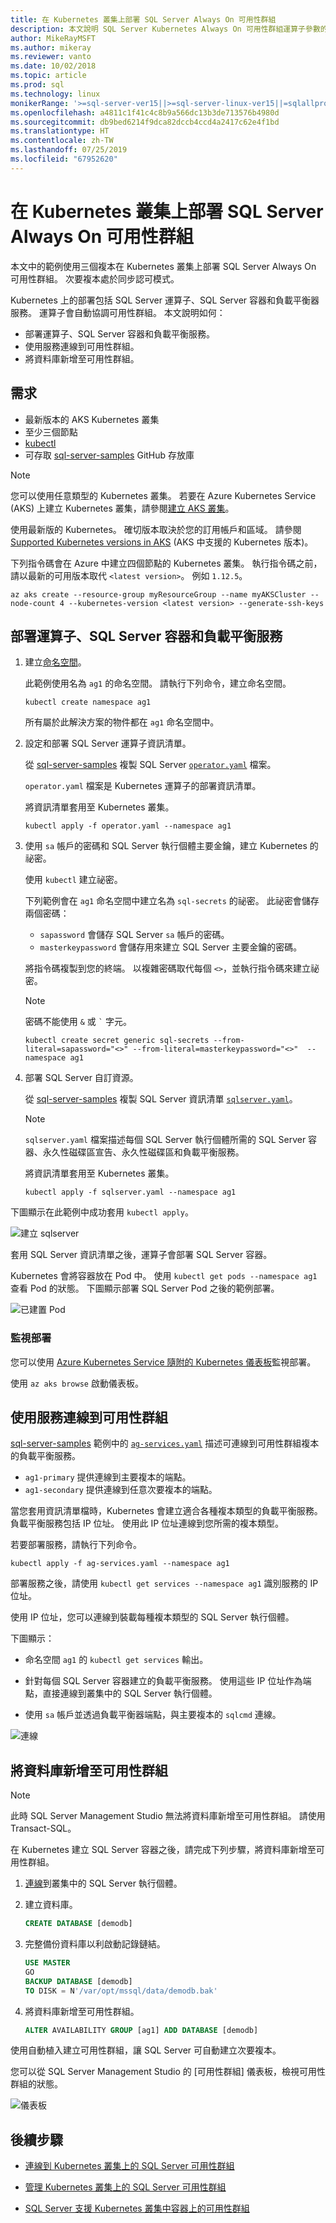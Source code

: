 ```yaml
---
title: 在 Kubernetes 叢集上部署 SQL Server Always On 可用性群組
description: 本文說明 SQL Server Kubernetes Always On 可用性群組運算子參數的全域需求
author: MikeRayMSFT
ms.author: mikeray
ms.reviewer: vanto
ms.date: 10/02/2018
ms.topic: article
ms.prod: sql
ms.technology: linux
monikerRange: '>=sql-server-ver15||>=sql-server-linux-ver15||=sqlallproducts-allversions'
ms.openlocfilehash: a4811c1f41c4c8b9a566dc13b3de713576b4980d
ms.sourcegitcommit: db9bed6214f9dca82dccb4ccd4a2417c62e4f1bd
ms.translationtype: HT
ms.contentlocale: zh-TW
ms.lasthandoff: 07/25/2019
ms.locfileid: "67952620"
---
```

# <a name="deploy-a-sql-server-always-on-availability-group-on-a-kubernetes-cluster"></a>在 Kubernetes 叢集上部署 SQL Server Always On 可用性群組

本文中的範例使用三個複本在 Kubernetes 叢集上部署 SQL Server Always On 可用性群組。 次要複本處於同步認可模式。

Kubernetes 上的部署包括 SQL Server 運算子、SQL Server 容器和負載平衡器服務。 運算子會自動協調可用性群組。 本文說明如何：

- 部署運算子、SQL Server 容器和負載平衡服務。
- 使用服務連線到可用性群組。
- 將資料庫新增至可用性群組。

## <a name="requirements"></a>需求

- 最新版本的 AKS Kubernetes 叢集
- 至少三個節點
- [kubectl](https://kubernetes.io/docs/tasks/tools/install-kubectl/)
- 可存取 [sql-server-samples](https://github.com/Microsoft/sql-server-samples/tree/master/samples/features/high%20availability/Kubernetes/sample-manifest-files) GitHub 存放庫

> [!NOTE]
> 您可以使用任意類型的 Kubernetes 叢集。 若要在 Azure Kubernetes Service (AKS) 上建立 Kubernetes 叢集，請參閱[建立 AKS 叢集](https://docs.microsoft.com/azure/aks/create-cluster)。
>
> 使用最新版的 Kubernetes。 確切版本取決於您的訂用帳戶和區域。 請參閱 [Supported Kubernetes versions in AKS](https://docs.microsoft.com/en-us/azure/aks/supported-kubernetes-versions) (AKS 中支援的 Kubernetes 版本)。  
>
> 下列指令碼會在 Azure 中建立四個節點的 Kubernetes 叢集。 執行指令碼之前，請以最新的可用版本取代 `<latest version>`。 例如 `1.12.5`。
>
> ```azure-cli
> az aks create --resource-group myResourceGroup --name myAKSCluster --node-count 4 --kubernetes-version <latest version> --generate-ssh-keys
> ```

## <a name="deploy-the-operator-sql-server-containers-and-load-balancing-services"></a>部署運算子、SQL Server 容器和負載平衡服務

1. 建立[命名空間](https://kubernetes.io/docs/concepts/overview/working-with-objects/namespaces/)。

      此範例使用名為 `ag1` 的命名空間。 請執行下列命令，建立命名空間。
    
      ```azurecli
      kubectl create namespace ag1
      ```
    
      所有屬於此解決方案的物件都在 `ag1` 命名空間中。

1. 設定和部署 SQL Server 運算子資訊清單。

      從 [sql-server-samples](https://github.com/Microsoft/sql-server-samples/tree/master/samples/features/high%20availability/Kubernetes/sample-manifest-files) 複製 SQL Server [`operator.yaml`](https://github.com/Microsoft/sql-server-samples/tree/master/samples/features/high%20availability/Kubernetes/sample-manifest-files/operator.yaml) 檔案。
    
      `operator.yaml` 檔案是 Kubernetes 運算子的部署資訊清單。
    
      將資訊清單套用至 Kubernetes 叢集。
    
      ```azurecli
      kubectl apply -f operator.yaml --namespace ag1
      ```
    
1. 使用 `sa` 帳戶的密碼和 SQL Server 執行個體主要金鑰，建立 Kubernetes 的祕密。

      使用 `kubectl` 建立祕密。
      
      下列範例會在 `ag1` 命名空間中建立名為 `sql-secrets` 的祕密。 此祕密會儲存兩個密碼：
      
      - `sapassword` 會儲存 SQL Server `sa` 帳戶的密碼。
      - `masterkeypassword` 會儲存用來建立 SQL Server 主要金鑰的密碼。 
    
   將指令碼複製到您的終端。 以複雜密碼取代每個 `<>`，並執行指令碼來建立祕密。
    
   >[!NOTE]
   >密碼不能使用 `&` 或 `` ` `` 字元。
    
   ```azurecli
   kubectl create secret generic sql-secrets --from-literal=sapassword="<>" --from-literal=masterkeypassword="<>"  --namespace ag1
   ```

1. 部署 SQL Server 自訂資源。

      從 [sql-server-samples](https://github.com/Microsoft/sql-server-samples/tree/master/samples/features/high%20availability/Kubernetes/sample-manifest-files) 複製 SQL Server 資訊清單 [`sqlserver.yaml`](https://github.com/Microsoft/sql-server-samples/tree/master/samples/features/high%20availability/Kubernetes/sample-manifest-files/sqlserver.yaml)。
    
      >[!NOTE]
      >`sqlserver.yaml` 檔案描述每個 SQL Server 執行個體所需的 SQL Server 容器、永久性磁碟區宣告、永久性磁碟區和負載平衡服務。
    
      將資訊清單套用至 Kubernetes 叢集。
    
      ```azurecli
      kubectl apply -f sqlserver.yaml --namespace ag1
      ```
      
下圖顯示在此範例中成功套用 `kubectl apply`。

![建立 sqlserver](./media/sql-server-linux-kubernetes-deploy/create-sqlservers.png)

套用 SQL Server 資訊清單之後，運算子會部署 SQL Server 容器。

Kubernetes 會將容器放在 Pod 中。 使用 `kubectl get pods --namespace ag1` 查看 Pod 的狀態。 下圖顯示部署 SQL Server Pod 之後的範例部署。 

![已建置 Pod](./media/sql-server-linux-kubernetes-deploy/builtpods.png)

### <a name="monitor-the-deployment"></a>監視部署

您可以使用 [Azure Kubernetes Service 隨附的 Kubernetes 儀表板](https://docs.microsoft.com/azure/aks/kubernetes-dashboard)監視部署。

使用 `az aks browse` 啟動儀表板。 

## <a name="connect-to-the-availability-group-with-the-services"></a>使用服務連線到可用性群組

[sql-server-samples](https://github.com/Microsoft/sql-server-samples/tree/master/samples/features/high%20availability/Kubernetes/sample-manifest-files) 範例中的 [`ag-services.yaml`](https://github.com/Microsoft/sql-server-samples/tree/master/samples/features/high%20availability/Kubernetes/sample-manifest-files/ag-services.yaml) 描述可連線到可用性群組複本的負載平衡服務。 

- `ag1-primary` 提供連線到主要複本的端點。
- `ag1-secondary` 提供連線到任意次要複本的端點。

當您套用資訊清單檔時，Kubernetes 會建立適合各種複本類型的負載平衡服務。 負載平衡服務包括 IP 位址。 使用此 IP 位址連線到您所需的複本類型。

若要部署服務，請執行下列命令。

```azurecli
kubectl apply -f ag-services.yaml --namespace ag1
```

部署服務之後，請使用 `kubectl get services --namespace ag1` 識別服務的 IP 位址。

使用 IP 位址，您可以連線到裝載每種複本類型的 SQL Server 執行個體。

下圖顯示：

- 命名空間 `ag1` 的 `kubectl get services` 輸出。

- 針對每個 SQL Server 容器建立的負載平衡服務。 使用這些 IP 位址作為端點，直接連線到叢集中的 SQL Server 執行個體。

- 使用 `sa` 帳戶並透過負載平衡器端點，與主要複本的 `sqlcmd` 連線。

![連線](./media/sql-server-linux-kubernetes-deploy/connect.png)

## <a name="add-a-database-to-the-availability-group"></a>將資料庫新增至可用性群組

>[!NOTE]
>此時 SQL Server Management Studio 無法將資料庫新增至可用性群組。 請使用 Transact-SQL。

在 Kubernetes 建立 SQL Server 容器之後，請完成下列步驟，將資料庫新增至可用性群組。

1. [連線](sql-server-linux-kubernetes-connect.md)到叢集中的 SQL Server 執行個體。

1. 建立資料庫。

      ```sql
      CREATE DATABASE [demodb]
      ```

1. 完整備份資料庫以利啟動記錄鏈結。

      ```sql
      USE MASTER
      GO
      BACKUP DATABASE [demodb] 
      TO DISK = N'/var/opt/mssql/data/demodb.bak'
      ```

1. 將資料庫新增至可用性群組。

      ```sql
      ALTER AVAILABILITY GROUP [ag1] ADD DATABASE [demodb]
      ```
    
使用自動植入建立可用性群組，讓 SQL Server 可自動建立次要複本。

您可以從 SQL Server Management Studio 的 [可用性群組] 儀表板，檢視可用性群組的狀態。

![儀表板](./media/sql-server-linux-kubernetes-deploy/dashboard.png)

## <a name="next-steps"></a>後續步驟

- [連線到 Kubernetes 叢集上的 SQL Server 可用性群組](sql-server-linux-kubernetes-connect.md)

- [管理 Kubernetes 叢集上的 SQL Server 可用性群組](sql-server-linux-kubernetes-manage.md)

- [SQL Server 支援 Kubernetes 叢集中容器上的可用性群組](sql-server-ag-kubernetes.md)
